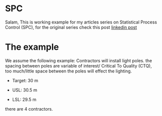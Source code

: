 # SPC

Salam, This is working example for my articles series on Statistical Process Control (SPC), for the original series check this post [linkedin post](https://www.linkedin.com/posts/ammaralkhaldi_rca-quality-spc-activity-7009032483237228544-V9S_?utm_source=share&utm_medium=member_desktop)

# The example

We assume the following example: Contractors will install light poles. the spacing between poles are variable of interest/ Critical To Quality (CTQ), too much/little space between the poles will effect the lighting.

-   Target: 30 m

-   USL: 30.5 m

-   LSL: 29.5 m

there are 4 contractors.

# 
